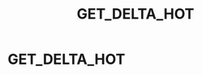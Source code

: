 ﻿---
layout: default
title: GET_DELTA_HOT
nav_order: 22
parent: Запросы SQL+
grand_parent: Справочная информация
has_children: false
has_toc: false
---

GET_DELTA_HOT
=============
